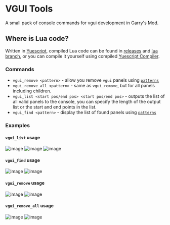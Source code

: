 # VGUI Tools
A small pack of console commands for vgui development in Garry's Mod.

## Where is Lua code?
Written in [Yuescript](https://github.com/pigpigyyy/Yuescript), compiled Lua code can be found in [releases](https://github.com/PrikolMen/vgui-cleanup/releases) and [lua branch](https://github.com/PrikolMen/vgui-tools/tree/lua), or you can compile it yourself using compiled [Yuescript Compiler](https://github.com/pigpigyyy/Yuescript/releases/latest).

### Commands
- `vgui_remove <pattern>` - allow you remove `vgui` panels using [`patterns`](https://wiki.facepunch.com/gmod/Patterns)
- `vgui_remove_all <pattern>` - same as `vgui_remove`, but for all panels including children.
- `vgui_list <start pos/end pos> <start pos/end pos>` - outputs the list of all valid panels to the console, you can specify the length of the output list or the start and end points in the list.
- `vgui_find <pattern>` - display the list of found panels using [`patterns`](https://wiki.facepunch.com/gmod/Patterns)

### Examples

#### `vgui_list` usage
![image](https://github.com/PrikolMen/vgui-tools/assets/44779902/5d9143d5-c818-427c-9127-a72a7c90c4e9)
![image](https://github.com/PrikolMen/vgui-tools/assets/44779902/705c6414-86af-400b-8b32-348d110672ce)
![image](https://github.com/PrikolMen/vgui-tools/assets/44779902/4c695020-2fa0-4d68-bbd5-4a1558bc1013)

#### `vgui_find` usage
![image](https://github.com/PrikolMen/vgui-tools/assets/44779902/18ceb8e3-158f-4802-aad5-7299f65f6de1)
![image](https://github.com/PrikolMen/vgui-tools/assets/44779902/15e4e849-2fe2-4a1a-a1a4-9c427abd0514)

#### `vgui_remove` usage
![image](https://github.com/PrikolMen/vgui-tools/assets/44779902/ad7b5cb0-89e6-454b-b998-dc61cad890f1)
![image](https://github.com/PrikolMen/vgui-tools/assets/44779902/29c8a4d9-2678-48d9-9c2d-2790074c533c)

#### `vgui_remove_all` usage
![image](https://github.com/PrikolMen/vgui-tools/assets/44779902/270cdbec-2f7c-47ee-ba1f-d744bf50ee72)
![image](https://github.com/PrikolMen/vgui-tools/assets/44779902/36dcaace-bc71-4d19-a7b5-dbed2ef75084)
